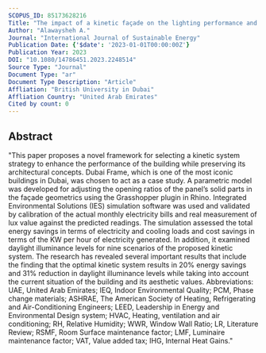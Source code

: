```yaml
---
SCOPUS_ID: 85173628216
Title: "The impact of a kinetic façade on the lighting performance and energy efficiency of a public building: the case of Dubai frame"
Author: "Alawaysheh A."
Journal: "International Journal of Sustainable Energy"
Publication Date: {'$date': '2023-01-01T00:00:00Z'}
Publication Year: 2023
DOI: "10.1080/14786451.2023.2248514"
Source Type: "Journal"
Document Type: "ar"
Document Type Description: "Article"
Affliation: "British University in Dubai"
Affliation Country: "United Arab Emirates"
Cited by count: 0
---
```


## Abstract
"This paper proposes a novel framework for selecting a kinetic system strategy to enhance the performance of the building while preserving its architectural concepts. Dubai Frame, which is one of the most iconic buildings in Dubai, was chosen to act as a case study. A parametric model was developed for adjusting the opening ratios of the panel’s solid parts in the façade geometrics using the Grasshopper plugin in Rhino. Integrated Environmental Solutions (IES) simulation software was used and validated by calibration of the actual monthly electricity bills and real measurement of lux value against the predicted readings. The simulation assessed the total energy savings in terms of electricity and cooling loads and cost savings in terms of the KW per hour of electricity generated. In addition, it examined daylight illuminance levels for nine scenarios of the proposed kinetic system. The research has revealed several important results that include the finding that the optimal kinetic system results in 20% energy savings and 31% reduction in daylight illuminance levels while taking into account the current situation of the building and its aesthetic values. Abbreviations: UAE, United Arab Emirates; IEQ, Indoor Environmental Quality; PCM, Phase change materials; ASHRAE, The American Society of Heating, Refrigerating and Air-Conditioning Engineers; LEED, Leadership in Energy and Environmental Design system; HVAC, Heating, ventilation and air conditioning; RH, Relative Humidity; WWR, Window Wall Ratio; LR, Literature Review; RSMF, Room Surface maintenance factor; LMF, Luminaire maintenance factor; VAT, Value added tax; IHG, Internal Heat Gains."
